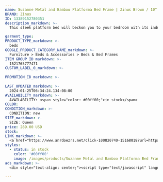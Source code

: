 ```yaml
---
name: Suzanne Metal and Bamboo Platforma Bed Frame | Zinus Brown / 10" / Queen
BRAND: Zinus
ID: 13389152780351
description_markdown: >-
  This sleek platform bed will beckon you to your bedroom with its industrial design. It’s accented with elegantly finished bamboo and backed by durable steel, so it’s as sturdy as it is stylish. This GOOD DESIGN™ Award Winner is also one of our bestsellers, earning praise for its durable structure and all-in-one-box packaging.

garment_type:
PRODUCT_TYPE_markdown: >-
  beds
GOOGLE_PRODUCT_CATEGORY_NAME_markdown: >-
  Furniture > Beds & Accessories > Beds & Bed Frames
ITEM_GROUP_ID_markdown: >-
  1521765777471
CUSTOM_LABEL_0_markdown: >-
  
PROMOTION_ID_markdown: >-
  
LAST_UPDATED_markdown: >-
  2024-01-25T06:34:24.134-08:00
AVAILABILITY_markdown: >-
  AVAILABILITY: <span style="color: #00ff00;">in stock</span>
COLOR:
CONDITION_markdown: >-
  CONDITION: new
SIZE_markdown: >-
  SIZE: Queen
price: 289.00 USD
stock: 
LINK_markdown: >-
  <a href="https://www.anrdoezrs.net/click-100820740-15168018?url=https%3A%2F%2Fwww.zinus.com%2Fproducts%2Fsuzanne-platforma-bed-frame%3Fvariant%3D13389152780351" target="_blank" style="display: inline-block; padding: 10px 20px; font-size: 16px; text-align: center; text-decoration: none; cursor: pointer; border: 1px solid #3498db; color: #3498db; background-color: #fff; border-radius: 5px; transition: background-color 0.3s;">Go to Product</a>
styles:
  - status: in stock
    color: '#00ff00'
    image: /images/products/Suzanne Metal and Bamboo Platforma Bed Frame _ Zinus Brown _ 10_ _ Queen/1521765777471_7_10_inch_Suzanne_metal_and_wood_Platform_Bed_frame.jpg
ads_markdown: >-
  <div style="text-align: center;"><script type="text/javascript" language="javascript" src="https://www.anrdoezrs.net/placeholder-52386694?target=_top&mouseover=N"></script></div>

---
```


